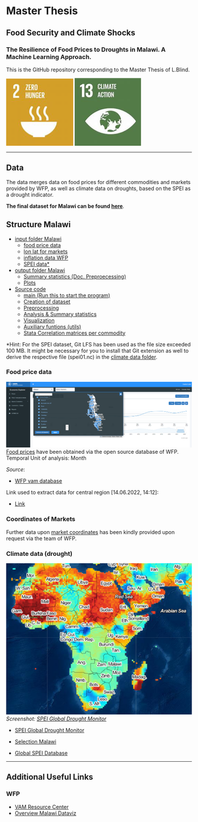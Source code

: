 # Master Thesis 
## Food Security and Climate Shocks
### The Resilience of Food Prices to Droughts in Malawi. A Machine Learning Approach.

This is the GitHub repository corresponding to the Master Thesis of L.Blind.

![SDG-2.png](images/sdg-2.png) ![SDG-13.png](images/sdg-13.png) 

--------------------------------------------------------------------------
## Data
The data merges data on food prices for different commodities and markets provided by WFP, as well as climate data on droughts, based on the SPEI as a drought indicator.  

**The final dataset for Malawi can be found [here](output/Malawi/Malawi-final-dta.xlsx)**.

## Structure Malawi
- [input folder Malawi](input/Malawi)
  - [food price data](input/Malawi/food-price-dta/csv-prices)
  - [lon lat for markets](input/Malawi/food-price-dta/csv-lons-and-lats)
  - [inflation data WFP](input/Malawi/inflation-dta/WFP)
  - [SPEI data*](input/Malawi/climate-dta/spei01.nc)
- [output folder Malawi](output/Malawi)
  - [Summary statistics (Doc. Preproecessing)](output/Malawi/summary-statistics)
  - [Plots](output/Malawi/plots)
- [Source code](src)
  - [main (Run this to start the program)](src/main.py)
  - [Creation of dataset](src/dataset_creation.py)
  - [Preprocessing](src/preprocessing.py)
  - [Analysis & Summary statistics](src/analysis.py)
  - [Visualization](src/visualization.py)
  - [Auxiliary funtions (utils)](src/utils.py)
  - [Stata Correlation matrices per commodity](src/corr_matrices.do)

*Hint: For the SPEI dataset, Git LFS has been used as the file size
exceeded 100 MB. It might be necessary for
you to install that Git extension as well to derive the respective file (spei01.nc) in
the [climate data folder](input/Malawi/climate-dta/).
### Food price data
![Screenshot vam.png](images/screenshot-wfp-vam.png)
[Food prices](input/Malawi/food-price-dta/csv-prices) have been obtained via the open source database of WFP.  
Temporal Unit of analysis: Month  

_Source_:

- [WFP vam database](https://dataviz.vam.wfp.org/economic_explorer/prices)

Link used to extract data for central region [14.06.2022, 14:12]:  
- [Link](https://dataviz.vam.wfp.org/economic_explorer/prices)
### Coordinates of Markets
Further data upon [market coordinates](input/Malawi/food-price-dta/csv-lons-and-lats) has been kindly provided upon request via the team of WFP.

### Climate data (drought)
![Screenshot Spei database.png](images/screenshot-spei-database.png)  
_Screenshot: [SPEI Global Drought Monitor](https://spei.csic.es/spei_database/#map_name=spei01#map_position=1439)_
- [SPEI Global Drought Monitor](https://spei.csic.es/map/maps.html#months=1#month=4#year=2022)

- [Selection Malawi](https://spei.csic.es/map/maps.html#months=0#month=4#year=2022)
- [Global SPEI Database](https://spei.csic.es/database.html#p7)  




--------------------------------------------------------------
## Additional Useful Links

### WFP
- [VAM Resource Center](https://resources.vam.wfp.org/)
- [Overview Malawi Dataviz](https://dataviz.vam.wfp.org/version2/country/malawi)
